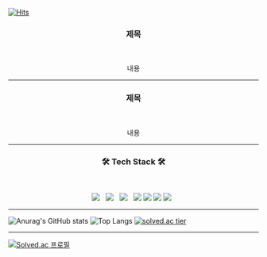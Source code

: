 [![Hits](https://hits.seeyoufarm.com/api/count/incr/badge.svg?url=https%3A%2F%2Fgithub.com%2Fmungkeu93&count_bg=%2300B231&title_bg=%23535353&icon=&icon_color=%23E7E7E7&title=hits&edge_flat=false)](https://hits.seeyoufarm.com)

<h3 align="center"><b>제목</b></h3>
</br>
<p align="center">
  내용
</p>

---

<h3 align="center"><b>제목</b></h3>
</br>
<p align="center">
  내용
</p>

---

<h3 align="center"><b>🛠 Tech Stack 🛠</b></h3>
</br>
<p align="center">
<img src="https://img.shields.io/badge/HTML5-E34F26?style=flat-square&logo=HTML5&logoColor=white"/></a> &nbsp
<img src="https://img.shields.io/badge/CSS3-1572B6?style=flat-square&logo=CSS3&logoColor=white"/></a> &nbsp
<img src="https://img.shields.io/badge/JavaScript-F7DF1E?style=flat-square&logo=JavaScript&logoColor=white"/></a> &nbsp
<img src="https://img.shields.io/badge/Csharp-239120?style=flat-squar&logo=C Sharp&logoColor=black"/>
<img src="https://img.shields.io/badge/.NET-512BD4?style=flat-square&logo=.NET&logoColor=white"/>
<img src="https://img.shields.io/badge/{내용}-{배경 색깔}?style={스타일}&logo={로고이름}&logoColor={로고 색깔}"/>
<img src="https://img.shields.io/badge/Amazon AWS-232F3E?style=flat-square&logo=Amazon%20AWS&logoColor=white"/></a> &nbsp </p>

---
  
![Anurag's GitHub stats](https://github-readme-stats.vercel.app/api?username=Mungkeu93&&show_icons=true&theme=tokyonight)
![Top Langs](https://github-readme-stats.vercel.app/api/top-langs/?username=Mungkeu93&layout=compact&theme=tokyonight)
[![solved.ac tier](http://mazassumnida.wtf/api/v2/generate_badge?boj=Mungkeu93)](https://solved.ac/Mungkeu93)

---

[![Solved.ac
프로필](http://mazassumnida.wtf/api/v2/generate_badge?boj=mungkeu93)](https://solved.ac/mungkeu93)

<!--
**Mungkeu93/Mungkeu93** is a ✨ _special_ ✨ repository because its `README.md` (this file) appears on your GitHub profile.

Here are some ideas to get you started:

- 🔭 I’m currently working on ...
- 🌱 I’m currently learning ...
- 👯 I’m looking to collaborate on ...
- 🤔 I’m looking for help with ...
- 💬 Ask me about ...
- 📫 How to reach me: ...
- 😄 Pronouns: ...
- ⚡ Fun fact: ...
-->
